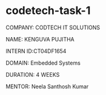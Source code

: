 # codetech-task-1
COMPANY: CODTECH IT SOLUTIONS

NAME: KENGUVA PUJITHA

INTERN ID:CT04DF1654

DOMAIN: Embedded Systems

DURATION: 4 WEEKS

MENTOR: Neela Santhosh Kumar
